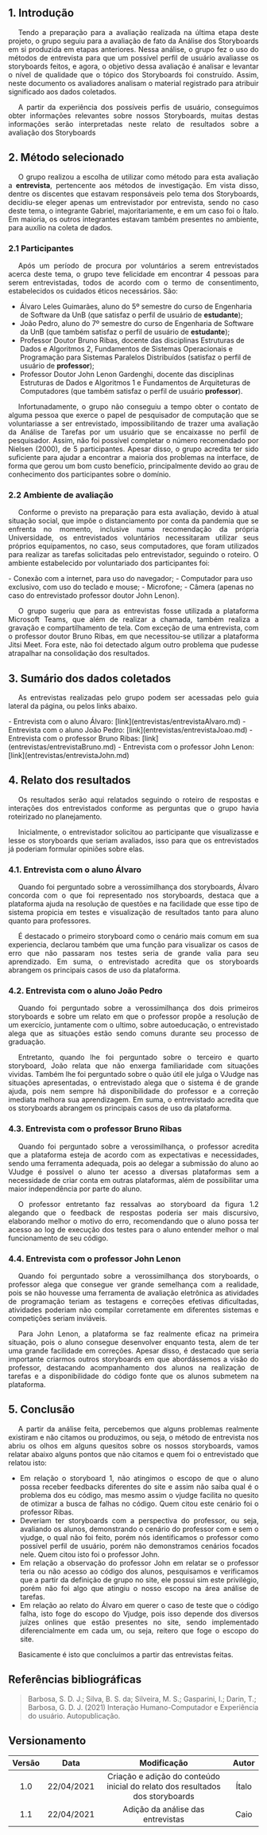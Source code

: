 ## 1. Introdução

<p style="text-indent: 20px; text-align: justify"> 
Tendo a preparação para a avaliação realizada na última etapa deste projeto, o grupo seguiu para a avaliação de fato da Análise dos Storyboards em si produzida em etapas anteriores. Nessa análise, o grupo fez o uso do métodos de entrevista para que um possível perfil de usuário avaliasse os storyboards feitos, e agora, o objetivo dessa avaliação é analisar e levantar o nível de qualidade que o tópico dos Storyboards foi construído.  Assim, neste documento os avaliadores analisam o material registrado para atribuir significado aos dados coletados.
</p>
<p style="text-indent: 20px; text-align: justify"> 
A partir da experiência dos possíveis perfis de usuário, conseguimos obter informações relevantes sobre nossos Storyboards, muitas destas informações serão interpretadas neste relato de resultados sobre a avaliação dos Storyboards
</p>

## 2. Método selecionado

<p style="text-indent: 20px; text-align: justify"> 
O grupo realizou a escolha de utilizar como método para esta avaliação a <b>entrevista</b>, pertencente aos métodos de investigação. Em vista disso, dentre os discentes que estavam responsáveis pelo tema dos Storyboards, decidiu-se eleger apenas um entrevistador por entrevista, sendo no caso deste tema, o integrante Gabriel, majoritariamente, e em um caso foi o Ítalo. Em maioria, os outros integrantes estavam também presentes no ambiente, para auxílio na coleta de dados.
</p>

### 2.1 Participantes

<p style="text-indent: 20px; text-align: justify"> 
Após um período de procura por voluntários a serem entrevistados acerca deste tema, o grupo teve felicidade em encontrar 4 pessoas para serem entrevistadas, todos de acordo com o termo de consentimento, estabelecidos os cuidados éticos necessários. São:
</p>

- Álvaro Leles Guimarães, aluno do 5º semestre do curso de Engenharia de Software da UnB (que satisfaz o perfil de usuário de <b>estudante</b>);
- João Pedro, aluno do 7º semestre do curso de Engenharia de Software da UnB (que também satisfaz o perfil de usuário de <b>estudante</b>);
- Professor Doutor Bruno Ribas, docente das disciplinas Estruturas de Dados e Algoritmos 2, Fundamentos de Sistemas Operacionais e Programação para Sistemas Paralelos Distribuídos (satisfaz o perfil de usuário de <b>professor</b>);
- Professor Doutor John Lenon Gardenghi, docente das disciplinas Estruturas de Dados e Algoritmos 1 e Fundamentos de Arquiteturas de Computadores (que também satisfaz o perfil de usuário <b>professor</b>).

<p style="text-indent: 20px; text-align: justify"> 
Infortunadamente, o grupo não conseguiu a tempo obter o contato de alguma pessoa que exerce o papel de pesquisador de computação que se voluntariasse a ser entrevistado, impossibilitando de trazer uma avaliação da Análise de Tarefas por um usuário que se encaixasse no perfil de pesquisador. Assim, não foi possível completar o número recomendado por Nielsen (2000), de 5 participantes. Apesar disso, o grupo acredita ter sido suficiente para ajudar a encontrar a maioria dos problemas na interface, de forma que gerou um bom custo benefício, principalmente devido ao grau de conhecimento dos participantes sobre o domínio.
</p>

### 2.2 Ambiente de avaliação

<p style="text-indent: 20px; text-align: justify"> 
Conforme o previsto na preparação para esta avaliação, devido à atual situação social, que impõe o distanciamento por conta da pandemia que se enfrenta no momento, inclusive numa recomendação da própria Universidade, os entrevistados voluntários necessitaram utilizar seus próprios equipamentos, no caso, seus computadores, que foram utilizados para realizar as tarefas solicitadas pelo entrevistador, seguindo o roteiro. O ambiente estabelecido por voluntariado dos participantes foi:
</p>
- Conexão com a internet, para uso do navegador;
- Computador para uso exclusivo, com uso do teclado e mouse;
- Microfone;
- Câmera (apenas no caso do entrevistado professor doutor John Lenon).
<p style="text-indent: 20px; text-align: justify"> 
O grupo sugeriu que para as entrevistas fosse utilizada a plataforma Microsoft Teams, que além de realizar a chamada, também realiza a gravação e compartilhamento de tela. Com exceção de uma entrevista, com o professor doutor Bruno Ribas, em que necessitou-se utilizar a plataforma Jitsi Meet. Fora este, não foi detectado algum outro problema que pudesse atrapalhar na consolidação dos resultados.
</p>

## 3. Sumário dos dados coletados

<p style="text-indent: 20px; text-align: justify"> 
As entrevistas realizadas pelo grupo podem ser acessadas pelo guia lateral da página, ou pelos links abaixo.
</p>
- Entrevista com o aluno Álvaro: [link](entrevistas/entrevistaAlvaro.md) 
- Entrevista com o aluno João Pedro: [link](entrevistas/entrevistaJoao.md)
- Entrevista com o professor Bruno Ribas: [link](entrevistas/entrevistaBruno.md)
- Entrevista com o professor John Lenon: [link](entrevistas/entrevistaJohn.md)

## 4. Relato dos resultados

<p style="text-indent: 20px; text-align: justify"> 
Os resultados serão aqui relatados seguindo o roteiro de respostas e interações dos entrevistados conforme as perguntas que o grupo havia roteirizado no planejamento.
</p>
<p style="text-indent: 20px; text-align: justify">
Inicialmente, o entrevistador solicitou ao participante que visualizasse e lesse os storyboards que seriam avaliados, isso para que os entrevistados já poderiam formular opiniões sobre elas.
</p>

### 4.1. Entrevista com o aluno Álvaro

<p style="text-indent: 20px; text-align: justify">
Quando foi perguntado sobre a verossimilhança dos storyboards, Álvaro concorda com o que foi representado nos storyboards, destaca que a plataforma ajuda na resolução de questões e na facilidade que esse tipo de sistema propicia em testes e visualização de resultados tanto para aluno quanto para professores.
</p>
<p style="text-indent: 20px; text-align: justify">
É destacado o primeiro storyboard como o cenário mais comum em sua experiencia, declarou também que uma função para visualizar os casos de erro que não passaram nos testes seria de grande valia para seu aprendizado. Em suma, o entrevistado acredita que os storyboards abrangem os principais casos de uso da plataforma.
</p>

### 4.2. Entrevista com o aluno João Pedro

<p style="text-indent: 20px; text-align: justify">
Quando foi perguntado sobre a verossimilhança dos dois primeiros storyboards e sobre um relato em que o professor propõe a resolução de um exercício, juntamente com o ultimo, sobre autoeducação, o entrevistado alega que as situações estão sendo comuns durante seu processo de graduação.
</p>
<p style="text-indent: 20px; text-align: justify">
Entretanto, quando lhe foi perguntado sobre o terceiro e quarto storyboard, João relata que não enxerga familiaridade com situações vividas.
Também lhe foi perguntado sobre o quão útil ele julga o VJudge nas situações apresentadas, o entrevistado alega que o sistema é de grande ajuda, pois nem sempre há disponibilidade do professor e a correção imediata melhora sua aprendizagem.
Em suma, o entrevistado acredita que os storyboards abrangem os principais casos de uso da plataforma.
</p>

### 4.3. Entrevista com o professor Bruno Ribas

<p style="text-indent: 20px; text-align: justify">
Quando foi perguntado sobre a verossimilhança, o professor acredita que a plataforma esteja de acordo com as expectativas e necessidades, sendo uma ferramenta adequada, pois ao delegar a submissão do aluno ao VJudge é possível o aluno ter acesso a diversas plataformas sem a necessidade de criar conta em outras plataformas, além de possibilitar uma maior independência por parte do aluno.
</p>
<p style="text-indent: 20px; text-align: justify">
O professor entretanto faz ressalvas ao storyboard da figura 1.2 alegando que o feedback de respostas poderia ser mais discursivo, elaborando melhor o motivo do erro, recomendando que o aluno possa ter acesso ao log de execução dos testes para o aluno entender melhor o mal funcionamento de seu código.
</p>

### 4.4. Entrevista com o professor John Lenon

<p style="text-indent: 20px; text-align: justify">
Quando foi perguntado sobre a verossimilhança dos storyboards, o professor alega que consegue ver grande semelhança com a realidade, pois se não houvesse uma ferramenta de avaliação eletrônica as atividades de programação teriam as testagens e correções efetivas dificultadas, atividades poderiam não compilar corretamente em diferentes sistemas e competições seriam inviáveis.
</p>
<p style="text-indent: 20px; text-align: justify">
Para John Lenon, a plataforma se faz realmente eficaz na primeira situação, pois o aluno consegue desenvolver enquanto testa, alem de ter uma grande facilidade em correções. Apesar disso, é destacado que seria importante criarmos outros storyboards em que abordássemos a visão do professor, destacando acompanhamento dos alunos na realização de tarefas e a disponibilidade do código fonte que os alunos submetem na plataforma.
</p>

## 5. Conclusão

<p style="text-indent: 20px; text-align: justify">
A partir da análise feita, percebemos que alguns problemas realmente existiram e não citamos ou produzimos, ou seja, o método de entrevista nos abriu os olhos em alguns quesitos sobre os nossos storyboards, vamos relatar abaixo alguns pontos que não citamos e quem foi o entrevistado que relatou isto:
</p>

- <div style="text-align: justify">Em relação o storyboard 1, não atingimos o escopo de que o aluno possa receber feedbacks diferentes do site e assim não saiba qual é o problema dos eu código, mas mesmo assim o vjudge facilita no quesito de otimizar a busca de falhas no código. Quem citou este cenário foi o professor Ribas.</div>

- <div style="text-align: justify">Deveriam ter storyboards com a perspectiva do professor, ou seja, avaliando os alunos, demonstrando o cenário do professor com e sem o vjudge, o qual não foi feito, porém nós identificamos o professor como possível perfil de usuário, porém não demonstramos cenários focados nele. Quem citou isto foi o professor John.</div>

- <div style="text-align: justify">Em relação a observação do professor John em relatar se o professor teria ou não acesso ao código dos alunos, pesquisamos e verificamos que a partir da definição de grupo no site, ele possui sim este privilégio, porém não foi algo que atingiu o nosso escopo na área análise de tarefas.</div>

- <div style="text-align: justify">Em relação ao relato do Álvaro em querer o caso de teste que o código falha, isto foge do escopo do Vjudge, pois isso depende dos diversos juízes onlines que estão presentes no site, sendo implementado diferencialmente em cada um, ou seja, reitero que foge o escopo do site.</div>

<p style="text-indent: 20px; text-align: justify">
Basicamente é isto que concluímos a partir das entrevistas feitas.
</p>

## Referências bibliográficas

> Barbosa, S. D. J.; Silva, B. S. da; Silveira, M. S.; Gasparini, I.; Darin, T.; Barbosa, G. D. J. (2021) Interação Humano-Computador e Experiência do usuário. Autopublicação.


## Versionamento

| Versão | Data | Modificação | Autor |
|:--:|:--:|:--:|:--:|
| 1.0 | 22/04/2021 | Criação e adição do conteúdo inicial do relato dos resultados dos storyboards | Ítalo |
| 1.1 | 22/04/2021 | Adição da análise das entrevistas | Caio |